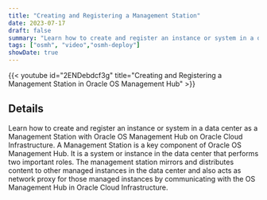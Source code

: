 ```yaml
---
title: "Creating and Registering a Management Station"
date: 2023-07-17
draft: false
summary: "Learn how to create and register an instance or system in a data center as a Management Station."
tags: ["osmh", "video","osmh-deploy"]
showDate: true
---
```


{{< youtube id="2ENDebdcf3g" title="Creating and Registering a Management Station in Oracle OS Management Hub" >}}

## Details

Learn how to create and register an instance or system in a data center as a Management Station with Oracle OS Management Hub on Oracle Cloud Infrastructure. A Management Station is a key component of Oracle OS Management Hub. It is a system or instance in the data center that performs two important roles. The management station mirrors and distributes content to other managed instances in the data center and also acts as network proxy for those managed instances by communicating with the OS Management Hub in Oracle Cloud Infrastructure.
